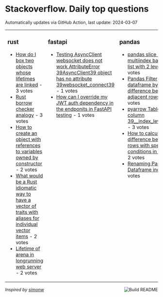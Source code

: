 # Stackoverflow. Daily top questions 

Automatically updates via GitHub Action, last update: <!-- date starts -->2024-03-07<!-- date ends -->


<table><tr><td valign="top" width="33%">

### rust
<!-- rust starts -->
* [How do I box two objects whose lifetimes are linked](https://stackoverflow.com/questions/78116922/how-do-i-box-two-objects-whose-lifetimes-are-linked) - 3 votes
* [Rust borrow checker analogy](https://stackoverflow.com/questions/78114085/rust-borrow-checker-analogy) - 3 votes
* [How to create an object with references to variables owned by constructor](https://stackoverflow.com/questions/78118347/how-to-create-an-object-with-references-to-variables-owned-by-constructor) - 2 votes
* [What would be a Rust idiomatic way to have a vector of traits with aliases for individual vector items](https://stackoverflow.com/questions/78117921/what-would-be-a-rust-idiomatic-way-to-have-a-vector-of-traits-with-aliases-for-i) - 2 votes
* [Lifetime of arena in longrunning web server](https://stackoverflow.com/questions/78111357/lifetime-of-arena-in-long-running-web-server) - 2 votes
<!-- rust ends -->
</td><td valign="top" width="34%">


### fastapi
<!-- fastapi starts -->
* [Testing AsyncClient websocket does not work AttributeError 39AsyncClient39 object has no attribute 39websocket_connect39](https://stackoverflow.com/questions/78120142/testing-asyncclient-websocket-does-not-work-attributeerror-asyncclient-object) - 1 votes
* [How can I override my JWT auth dependency in the endponits in FastAPI testing](https://stackoverflow.com/questions/78117533/how-can-i-override-my-jwt-auth-dependency-in-the-endponits-in-fastapi-testing) - 1 votes
<!-- fastapi ends -->
</td><td valign="top" width="34%">


### pandas
<!-- pandas starts -->
* [pandas slice 3level multiindex based on a list with 2 levels](https://stackoverflow.com/questions/78116908/pandas-slice-3-level-multiindex-based-on-a-list-with-2-levels) - 3 votes
* [Pandas Filter dataframe by difference between adjacent rows](https://stackoverflow.com/questions/78118100/pandas-filter-dataframe-by-difference-between-adjacent-rows) - 3 votes
* [pyarrow Table adds column 39__index_level_0__39](https://stackoverflow.com/questions/78120048/pyarrow-table-adds-column-index-level-0) - 3 votes
* [How to calculate day difference between rows with specific conditions in Pandas](https://stackoverflow.com/questions/78120071/how-to-calculate-day-difference-between-rows-with-specific-conditions-in-pandas) - 2 votes
* [Renaming Panda Dataframe indexes](https://stackoverflow.com/questions/78117788/renaming-panda-dataframe-indexes) - 2 votes
<!-- pandas ends -->
</td></tr></table>

<a href="https://github.com/hp0404/hp0404/actions"><img src="https://github.com/hp0404/hp0404/workflows/Build%20README/badge.svg" align="right" alt="Build README"></a> <p>*Inspired by  [simonw](https://github.com/simonw/simonw)*</p>
